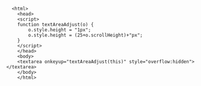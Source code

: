      <html>
        <head>
        <script>
        function textAreaAdjust(o) {
            o.style.height = "1px";
            o.style.height = (25+o.scrollHeight)+"px";
        }
        </script>
        </head>
        <body>
        <textarea onkeyup="textAreaAdjust(this)" style="overflow:hidden"></textarea>
        </body>
        </html>